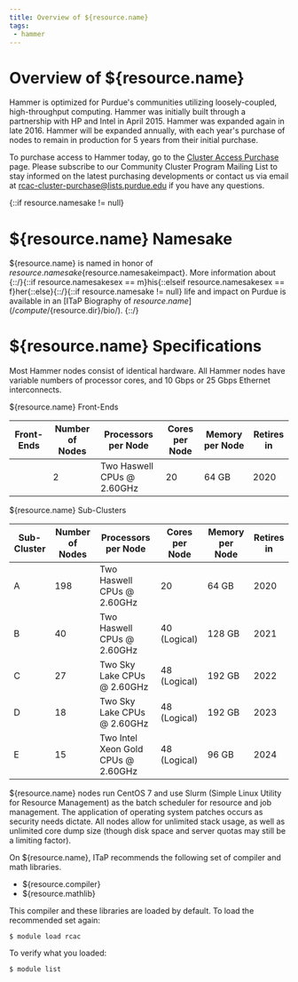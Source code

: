 ```yaml
---
title: Overview of ${resource.name}
tags:
 - hammer
---
```

# Overview of ${resource.name}

Hammer is optimized for Purdue's communities utilizing loosely-coupled, high-throughput computing. Hammer was initially built through a partnership with HP and Intel in April 2015. Hammer was expanded again in late 2016. Hammer will be expanded annually, with each year's purchase of nodes to remain in production for 5 years from their initial purchase.

To purchase access to Hammer today, go to the [Cluster Access Purchase](/purchase/) page. Please subscribe to our Community Cluster Program Mailing List to stay informed on the latest purchasing developments or contact us via email at <rcac-cluster-purchase@lists.purdue.edu> if you have any questions.

{::if resource.namesake != null}
# ${resource.name} Namesake

${resource.name} is named in honor of ${resource.namesake}${resource.namesakeimpact}. More information about {::/}{::if resource.namesakesex == m}his{::elseif resource.namesakesex == f}her{::else}{::/}{::if resource.namesake != null} life and impact on Purdue is available in an [ITaP Biography of ${resource.name}](/compute/${resource.dir}/bio/).
{::/}

# ${resource.name} Specifications

Most Hammer nodes consist of identical hardware. All Hammer nodes have variable numbers of processor cores, and 10 Gbps or 25 Gbps Ethernet interconnects.

${resource.name} Front-Ends

| Front-Ends  | Number of Nodes | Processors per Node               | Cores per Node | Memory per Node | Retires in |
| ----------- | --------------- | --------------------------------- | -------------- | --------------- | ---------- |
|             | 2               | Two Haswell CPUs @ 2.60GHz        | 20             | 64 GB           | 2020       |

${resource.name} Sub-Clusters

| Sub-Cluster | Number of Nodes | Processors per Node                | Cores per Node | Memory per Node | Retires in |
| ----------- | --------------- | ---------------------------------- | -------------- | --------------- | ---------- |
| A           | 198             | Two Haswell CPUs @ 2.60GHz         | 20             | 64 GB           | 2020       |
| B           | 40              | Two Haswell CPUs @ 2.60GHz         | 40 (Logical)   | 128 GB          | 2021       |
| C           | 27              | Two Sky Lake CPUs @ 2.60GHz        | 48 (Logical)   | 192 GB          | 2022       |
| D           | 18              | Two Sky Lake CPUs @ 2.60GHz        | 48 (Logical)   | 192 GB          | 2023       |
| E           | 15              | Two Intel Xeon Gold CPUs @ 2.60GHz | 48 (Logical)   | 96 GB           | 2024       |

${resource.name} nodes run CentOS 7 and use Slurm (Simple Linux Utility for Resource Management) as the batch scheduler for resource and job management.  The application of operating system patches occurs as security needs dictate.  All nodes allow for unlimited stack usage, as well as unlimited core dump size (though disk space and server quotas may still be a limiting factor).

On ${resource.name}, ITaP recommends the following set of compiler and math libraries.

* ${resource.compiler}
* ${resource.mathlib}

This compiler and these libraries are loaded by default. To load the recommended set again:

    $ module load rcac

To verify what you loaded:

    $ module list
